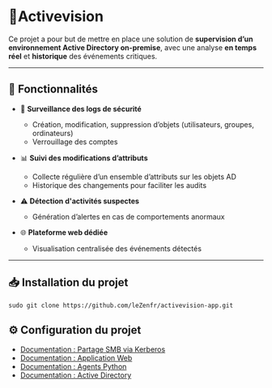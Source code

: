 # 🧠Activevision

Ce projet a pour but de mettre en place une solution de **supervision d’un environnement Active Directory on-premise**, avec une analyse **en temps réel** et **historique** des événements critiques.

---

## 🚀 Fonctionnalités

- 🔐 **Surveillance des logs de sécurité**
  - Création, modification, suppression d’objets (utilisateurs, groupes, ordinateurs)
  - Verrouillage des comptes

- 📊 **Suivi des modifications d’attributs**
  - Collecte régulière d’un ensemble d’attributs sur les objets AD
  - Historique des changements pour faciliter les audits

- ⚠️ **Détection d'activités suspectes**
  - Génération d’alertes en cas de comportements anormaux

- 🌐 **Plateforme web dédiée**
  - Visualisation centralisée des événements détectés

---

## 📥 Installation du projet 

```
sudo git clone https://github.com/leZenfr/activevision-app.git
```

## ⚙️ Configuration du projet

- [Documentation : Partage SMB via Kerberos](https://github.com/leZenfr/activevision-app/blob/main/documentation/doc-share.md)
- [Documentation : Application Web](https://github.com/leZenfr/activevision-app/blob/main/documentation/doc-web.md)
- [Documentation : Agents Python](https://github.com/leZenfr/activevision-app/blob/main/documentation/doc-agents.md)
- [Documentation : Active Directory](https://github.com/leZenfr/activevision-app/blob/main/documentation/doc-agents.md)